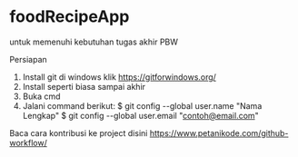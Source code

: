 # foodRecipeApp
untuk memenuhi kebutuhan tugas akhir PBW

Persiapan
1. Install git di windows klik https://gitforwindows.org/
2. Install seperti biasa sampai akhir
3. Buka cmd
4. Jalani command berikut:
$ git config --global user.name "Nama Lengkap"
$ git config --global user.email "contoh@email.com"

Baca cara kontribusi ke project disini https://www.petanikode.com/github-workflow/